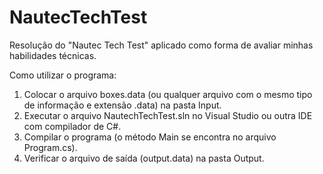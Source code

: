 # NautecTechTest
Resolução do "Nautec Tech Test" aplicado como forma de avaliar minhas habilidades técnicas.


Como utilizar o programa:

1. Colocar o arquivo boxes.data (ou qualquer arquivo com o mesmo tipo de informação e extensão .data) na pasta Input.
2. Executar o arquivo NautechTechTest.sln no Visual Studio ou outra IDE com compilador de C#.
3. Compilar o programa (o método Main se encontra no arquivo Program.cs).
4. Verificar o arquivo de saída (output.data) na pasta Output.
